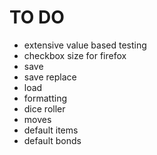 # TO DO
- extensive value based testing
- checkbox size for firefox
- save
- save replace
- load
- formatting
- dice roller
- moves
- default items
- default bonds
